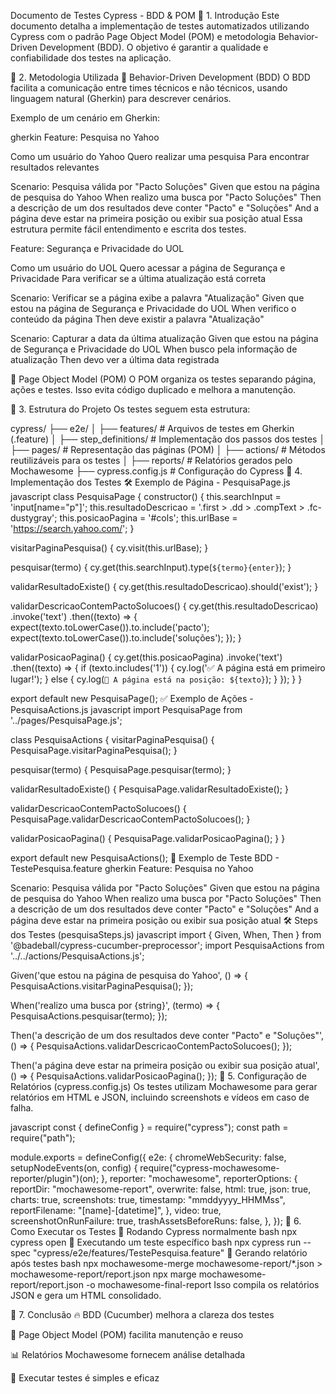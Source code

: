 Documento de Testes Cypress - BDD & POM
📌 1. Introdução
Este documento detalha a implementação de testes automatizados utilizando Cypress com o padrão Page Object Model (POM) e metodologia Behavior-Driven Development (BDD). O objetivo é garantir a qualidade e confiabilidade dos testes na aplicação.

📌 2. Metodologia Utilizada
🔹 Behavior-Driven Development (BDD)
O BDD facilita a comunicação entre times técnicos e não técnicos, usando linguagem natural (Gherkin) para descrever cenários.

Exemplo de um cenário em Gherkin:

gherkin
Feature: Pesquisa no Yahoo

  Como um usuário do Yahoo
  Quero realizar uma pesquisa
  Para encontrar resultados relevantes

  Scenario: Pesquisa válida por "Pacto Soluções"
    Given que estou na página de pesquisa do Yahoo
    When realizo uma busca por "Pacto Soluções"
    Then a descrição de um dos resultados deve conter "Pacto" e "Soluções"
    And a página deve estar na primeira posição ou exibir sua posição atual
Essa estrutura permite fácil entendimento e escrita dos testes.




Feature: Segurança e Privacidade do UOL

  Como um usuário do UOL
  Quero acessar a página de Segurança e Privacidade
  Para verificar se a última atualização está correta

  Scenario: Verificar se a página exibe a palavra "Atualização"
    Given que estou na página de Segurança e Privacidade do UOL
    When verifico o conteúdo da página
    Then deve existir a palavra "Atualização"

  Scenario: Capturar a data da última atualização
    Given que estou na página de Segurança e Privacidade do UOL
    When busco pela informação de atualização
    Then devo ver a última data registrada

🔹 Page Object Model (POM)
O POM organiza os testes separando página, ações e testes. Isso evita código duplicado e melhora a manutenção.

📌 3. Estrutura do Projeto
Os testes seguem esta estrutura:

cypress/
 ├── e2e/
 │   ├── features/            # Arquivos de testes em Gherkin (.feature)
 │   ├── step_definitions/     # Implementação dos passos dos testes
 │   ├── pages/                # Representação das páginas (POM)
 │   ├── actions/              # Métodos reutilizáveis para os testes
 │   ├── reports/              # Relatórios gerados pelo Mochawesome
 ├── cypress.config.js         # Configuração do Cypress
📌 4. Implementação dos Testes
🛠 Exemplo de Página - PesquisaPage.js
javascript
class PesquisaPage {
  constructor() {
    this.searchInput = 'input[name="p"]';
    this.resultadoDescricao = '.first > .dd > .compText > .fc-dustygray';
    this.posicaoPagina = '#cols';
    this.urlBase = 'https://search.yahoo.com/';
  }

  visitarPaginaPesquisa() {
    cy.visit(this.urlBase);
  }

  pesquisar(termo) {
    cy.get(this.searchInput).type(`${termo}{enter}`);
  }

  validarResultadoExiste() {
    cy.get(this.resultadoDescricao).should('exist');
  }

  validarDescricaoContemPactoSolucoes() {
    cy.get(this.resultadoDescricao)
      .invoke('text')
      .then((texto) => {
        expect(texto.toLowerCase()).to.include('pacto');
        expect(texto.toLowerCase()).to.include('soluções');
      });
  }

  validarPosicaoPagina() {
    cy.get(this.posicaoPagina)
      .invoke('text')
      .then((texto) => {
        if (texto.includes('1')) {
          cy.log('✅ A página está em primeiro lugar!');
        } else {
          cy.log(`🔎 A página está na posição: ${texto}`);
        }
      });
  }
}

export default new PesquisaPage();
✅ Exemplo de Ações - PesquisaActions.js
javascript
import PesquisaPage from '../pages/PesquisaPage.js';

class PesquisaActions {
  visitarPaginaPesquisa() {
    PesquisaPage.visitarPaginaPesquisa();
  }

  pesquisar(termo) {
    PesquisaPage.pesquisar(termo);
  }

  validarResultadoExiste() {
    PesquisaPage.validarResultadoExiste();
  }

  validarDescricaoContemPactoSolucoes() {
    PesquisaPage.validarDescricaoContemPactoSolucoes();
  }

  validarPosicaoPagina() {
    PesquisaPage.validarPosicaoPagina();
  }
}

export default new PesquisaActions();
📌 Exemplo de Teste BDD - TestePesquisa.feature
gherkin
Feature: Pesquisa no Yahoo

  Scenario: Pesquisa válida por "Pacto Soluções"
    Given que estou na página de pesquisa do Yahoo
    When realizo uma busca por "Pacto Soluções"
    Then a descrição de um dos resultados deve conter "Pacto" e "Soluções"
    And a página deve estar na primeira posição ou exibir sua posição atual
🛠 Steps dos Testes (pesquisaSteps.js)
javascript
import { Given, When, Then } from '@badeball/cypress-cucumber-preprocessor';
import PesquisaActions from '../../actions/PesquisaActions.js';

Given('que estou na página de pesquisa do Yahoo', () => {
  PesquisaActions.visitarPaginaPesquisa();
});

When('realizo uma busca por {string}', (termo) => {
  PesquisaActions.pesquisar(termo);
});

Then('a descrição de um dos resultados deve conter "Pacto" e "Soluções"', () => {
  PesquisaActions.validarDescricaoContemPactoSolucoes();
});

Then('a página deve estar na primeira posição ou exibir sua posição atual', () => {
  PesquisaActions.validarPosicaoPagina();
});
📌 5. Configuração de Relatórios (cypress.config.js)
Os testes utilizam Mochawesome para gerar relatórios em HTML e JSON, incluindo screenshots e vídeos em caso de falha.

javascript
const { defineConfig } = require("cypress");
const path = require("path");

module.exports = defineConfig({
  e2e: {
    chromeWebSecurity: false,
    setupNodeEvents(on, config) {
      require("cypress-mochawesome-reporter/plugin")(on);
    },
    reporter: "mochawesome",
    reporterOptions: {
      reportDir: "mochawesome-report",
      overwrite: false,
      html: true,
      json: true,
      charts: true,
      screenshots: true,
      timestamp: "mmddyyyy_HHMMss",
      reportFilename: "[name]-[datetime]",
    },
    video: true,
    screenshotOnRunFailure: true,
    trashAssetsBeforeRuns: false,
  },
});
📌 6. Como Executar os Testes
🔹 Rodando Cypress normalmente
bash
npx cypress open
🔹 Executando um teste específico
bash
npx cypress run --spec "cypress/e2e/features/TestePesquisa.feature"
🔹 Gerando relatório após testes
bash
npx mochawesome-merge mochawesome-report/*.json > mochawesome-report/report.json
npx marge mochawesome-report/report.json -o mochawesome-final-report
Isso compila os relatórios JSON e gera um HTML consolidado.

📌 7. Conclusão
🔥 BDD (Cucumber) melhora a clareza dos testes

🚀 Page Object Model (POM) facilita manutenção e reuso

📊 Relatórios Mochawesome fornecem análise detalhada

📌 Executar testes é simples e eficaz